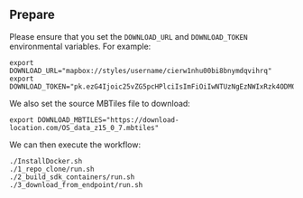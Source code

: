 ## Prepare ##

Please ensure that you set the `DOWNLOAD_URL` and `DOWNLOAD_TOKEN` environmental variables.  For example:
```console
export DOWNLOAD_URL="mapbox://styles/username/cierw1nhu00bi8bnymdqvihrq"
export DOWNLOAD_TOKEN="pk.ezG4Ijoic25vZG5pcHPlciIsImFiOiIwNTUzNgEzNWIxRzk4ODM0NTUxZWIyMzceZjR7MDI1MiJ9.s9T8QPo0GjAV5OBvRdfnzA"
```

We also set the source MBTiles file to download:
```console
export DOWNLOAD_MBTILES="https://download-location.com/OS_data_z15_0_7.mbtiles"
```

We can then execute the workflow:
```console
./InstallDocker.sh
./1_repo_clone/run.sh
./2_build_sdk_containers/run.sh
./3_download_from_endpoint/run.sh
```
